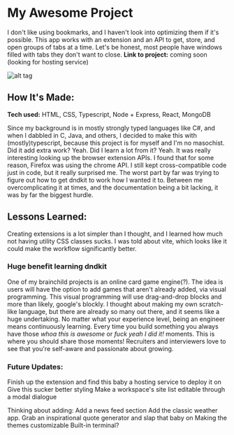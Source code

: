 # My Awesome Project
I don't like using bookmarks, and I haven't look into optimizing them if it's possible. This app works with an extension and an API to get, store, and open groups of tabs at a time. Let's be honest, most people have windows filled with tabs they don't want to close.
**Link to project:** coming soon (looking for hosting service)

![alt tag](http://placecorgi.com/1200/650)

## How It's Made:

**Tech used:** HTML, CSS, Typescript, Node + Express, React, MongoDB

Since my background is in mostly strongly typed languages like C#, and when I dabbled in C, Java, and others, I decided to make this with (mostly)typescript, because this project is for myself and I'm no masochist. Did it add extra work? Yeah. Did I learn a lot from it? Yeah. It was really interesting looking up the browser extension APIs. I found that for some reason, Firefox was using the chrome API. I still kept cross-compatible code just in code, but it really surprised me. The worst part by far was trying to figure out how to get dndkit to work how I wanted it to. Between me overcomplicating it at times, and the documentation being a bit lacking, it was by far the biggest hurdle.


## Lessons Learned:

Creating extensions is a lot simpler than I thought, and I learned how much not having utility CSS classes sucks. I was told about vite, which looks like it could make the workflow significantly better. 
### Huge benefit learning dndkit
One of my brainchild projects is an online card game engine(?). The idea is users will have the option to add games that aren't already added, via visual programming. This visual programming will use drag-and-drop blocks and more than likely, google's blockly. I thought about making my own scratch-like language, but there are already so many out there, and it seems like a huge undertaking.
No matter what your experience level, being an engineer means continuously learning. Every time you build something you always have those *whoa this is awesome* or *fuck yeah I did it!* moments. This is where you should share those moments! Recruiters and interviewers love to see that you're self-aware and passionate about growing.

### Future Updates:
Finish up the extension and find this baby a hosting service to deploy it on
Give this sucker better styling
Make a workspace's site list editable through a modal dialogue


Thinking about adding: 
Add a news feed section
Add the classic weather app.
Grab an inspirational quote generator and slap that baby on
Making the themes customizable
Built-in terminal?
